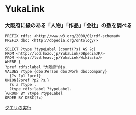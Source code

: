 # YukaLink

### 大阪府に縁のある「人物」「作品」「会社」の数を調べる
```
PREFIX rdfs: <http://www.w3.org/2000/01/rdf-schema#>
PREFIX dbo: <http://dbpedia.org/ontology/>

SELECT ?type ?typeLabel (count(?s) AS ?c)
FROM <http://lod.hozo.jp/YukaLink/DBpediaJP/>
FROM <http://lod.hozo.jp/YukaLink/Wikidata/>
WHERE {
?pref rdfs:label "大阪府"@ja.
VALUES ?type {dbo:Person dbo:Work dbo:Company}
  {?s ?p1 ?pref}
UNION{?pref ?p2 ?s.}
  ?s a ?type .
  ?type rdfs:label ?typeLabel. 
}GROUP BY ?type ?typeLabel
ORDER BY DESC(?c)
```
[クエリの実行](https://api.triplydb.com/s/gSDecFlNR)
